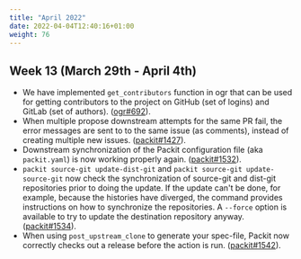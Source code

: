 ```yaml
---
title: "April 2022"
date: 2022-04-04T12:40:16+01:00
weight: 76
---
```


## Week 13 (March 29th - April 4th)

- We have implemented `get_contributors` function in ogr that can be used for getting contributors to the project on GitHub (set of logins) and GitLab (set of authors).
  ([ogr#692](https://github.com/packit/ogr/pull/692)).
- When multiple propose downstream attempts for the same PR fail, the error messages are sent to to the same issue (as comments), instead of creating multiple new issues.
  ([packit#1427](https://github.com/packit/packit-service/pull/1427)).
- Downstream synchronization of the Packit configuration file (aka `packit.yaml`) is now working properly again.
  ([packit#1532](https://github.com/packit/packit/pull/1532)).
- `packit source-git update-dist-git` and `packit source-git update-source-git` now check the synchronization of source-git and dist-git repositories prior to doing the update. If the update can't be done, for example, because the histories have diverged, the command provides instructions on how to synchronize the repositories.
  A `--force` option is available to try to update the destination repository anyway.
  ([packit#1534](https://github.com/packit/packit/pull/1534)).
- When using `post_upstream_clone` to generate your spec-file,
  Packit now correctly checks out a release before the action is run.
  ([packit#1542](https://github.com/packit/packit/pull/1542)).
